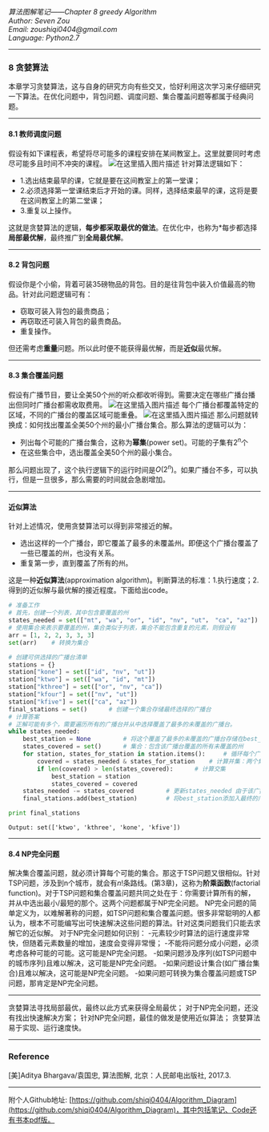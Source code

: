 ﻿_*算法图解笔记——Chapter 8 greedy Algorithm*_  
_Author:    Seven Zou_  
_Email:     zoushiqi0404@gmail.com_  
_Language:  Python2.7_
* * *
### 8 贪婪算法
本章学习贪婪算法，这与自身的研究方向有些交叉，恰好利用这次学习来仔细研究一下算法。在优化问题中，背包问题、调度问题、集合覆盖问题等都属于经典问题。
***
#### 8.1 教师调度问题
假设有如下课程表，希望将尽可能多的课程安排在某间教室上。这里就要同时考虑尽可能多且时间不冲突的课程。
![在这里插入图片描述](https://img-blog.csdnimg.cn/20200403225020975.png?x-oss-process=image/watermark,type_ZmFuZ3poZW5naGVpdGk,shadow_10,text_aHR0cHM6Ly9ibG9nLmNzZG4ubmV0L2E1MTg2,size_16,color_FFFFFF,t_70#pic_center)
针对算法逻辑如下：
- 1.选出结束最早的课，它就是要在这间教室上的第一堂课；
- 2.必须选择第一堂课结束后才开始的课。同样，选择结束最早的课，这将是要在这间教室上的第二堂课；
- 3.重复以上操作。 

这就是贪婪算法的逻辑，**每步都采取最优的做法**。在优化中，也称为*每步都选择**局部最优解**，最终推广到**全局最优解**。
* * *
#### 8.2 背包问题
假设你是个小偷，背着可装35磅物品的背包。目的是往背包中装入价值最高的物品。针对此问题逻辑可有：
- 窃取可装入背包的最贵商品；
- 再窃取还可装入背包的最贵商品。
- 重复操作。

但还需考虑**重量**问题。所以此时便不能获得最优解，而是**近似**最优解。
* * *
#### 8.3 集合覆盖问题
假设有广播节目，要让全美50个州的听众都收听得到。需要决定在哪些广播台播出但同时广播台都需收取费用。
![在这里插入图片描述](https://img-blog.csdnimg.cn/20200403230530455.png#pic_center)
每个广播台都覆盖特定的区域，不同的广播台的覆盖区域可能重叠。
![在这里插入图片描述](https://img-blog.csdnimg.cn/20200403230619799.png?x-oss-process=image/watermark,type_ZmFuZ3poZW5naGVpdGk,shadow_10,text_aHR0cHM6Ly9ibG9nLmNzZG4ubmV0L2E1MTg2,size_16,color_FFFFFF,t_70#pic_center)
那么问题就转换成：如何找出覆盖全美50个州的最小广播台集合。那么算法的逻辑可以为：
- 列出每个可能的广播台集合，这称为**幂集**(power set)。可能的子集有$2^n$个
- 在这些集合中，选出覆盖全美50个州的最小集合。

那么问题出现了，这个执行逻辑下的运行时间是$O(2^n)$。如果广播台不多，可以执行，但是一旦很多，那么需要的时间就会急剧增加。
* * *
#### 近似算法
针对上述情况，使用贪婪算法可以得到非常接近的解。
- 选出这样的一个广播台，即它覆盖了最多的未覆盖州。即便这个广播台覆盖了一些已覆盖的州，也没有关系。
- 重复第一步，直到覆盖了所有的州。

这是一种**近似算法**(approximation algorithm)。判断算法的标准：1.执行速度；2.得到的近似解与最优解的接近程度。下面给出code。
```python
# 准备工作
# 首先，创建一个列表，其中包含要覆盖的州
states_needed = set(["mt", "wa", "or", "id", "nv", "ut"， "ca", "az"])	# 传入一个数组，转换为集合
# 使用集合来表示要覆盖的州，集合类似于列表，集合不能包含重复的元素，则假设有
arr = [1, 2, 2, 3, 3, 3]
set(arr)	# 转换为集合

# 创建可供选择的广播台清单
stations = {}
station["kone"] = set(["id", "nv", "ut"])
station["ktwo"] = set(["wa", "id", "mt"])
station["kthree"] = set(["or", "nv", "ca"])
station["kfour"] = set(["nv", "ut"])
station["kfive"] = set(["ca", "az"])
final_stations = set()		# 创建一个集合存储最终选择的广播台
# 计算答案
# 正解可能有多个，需要遍历所有的广播台并从中选择覆盖了最多的未覆盖的广播台。
while states_needed:	
	best_station = None			# 将这个覆盖了最多的未覆盖的广播台存储在best_station 中
	states_covered = set()		# 集合：包含该广播台覆盖的所有未覆盖的州
	for station, states_for_station in station.items():		# 循环每个广播台，并确定它是否是最佳的广播台
		covered = states_needed & states_for_station	# 计算并集：两个集合合并
		if len(covered) > len(states_covered):		# 计算交集
			best_station = station
			states_covered = covered
	states_needed -= states_covered			# 更新states_needed 由于该广播台覆盖了一些州，因此不用再覆盖这些州
	final_stations.add(best_station)		# 将best_station添加入最终的广播台列表中

print final_stations
```
```
Output: set(['ktwo', 'kthree', 'kone', 'kfive'])
```
***
#### 8.4 NP完全问题
解决集合覆盖问题，就必须计算每个可能的集合。那这于TSP问题又很相似。针对TSP问题，涉及到n个城市，就会有$n!$条路线。(第3章)，这称为**阶乘函数**(factorial function)。对于TSP问题和集合覆盖问题共同之处在于：你需要计算所有的解，并从中选出最小/最短的那个。这两个问题都属于NP完全问题。
NP完全问题的简单定义为，以难解著称的问题，如TSP问题和集合覆盖问题。很多非常聪明的人都认为，根本不可能编写出可快速解决这些问题的算法。针对这类问题我们只能去求解它的近似解。
对于NP完全问题如何识别：
-元素较少时算法的运行速度非常快，但随着元素数量的增加，速度会变得非常慢；
-不能将问题分成小问题，必须考虑各种可能的可能。这可能是NP完全问题。
-如果问题涉及序列(如TSP问题中的城市序列)且难以解决，这可能是NP完全问题。
-如果问题设计集合(如广播台集合)且难以解决，这可能是NP完全问题。
-如果问题可转换为集合覆盖问题或TSP问题，那肯定是NP完全问题。
***
贪婪算法寻找局部最优，最终以此方式来获得全局最优；
对于NP完全问题，还没有找出快速解决方案；
针对NP完全问题，最佳的做发是使用近似算法；
贪婪算法易于实现、运行速度快。
***

### Reference
[美]Aditya Bhargava/袁国忠, 算法图解, 北京：人民邮电出版社, 2017.3.
* * *
附个人Github地址: [https://github.com/shiqi0404/Algorithm_Diagram](https://github.com/shiqi0404/Algorithm_Diagram)，其中包括笔记、Code还有书本pdf版。


